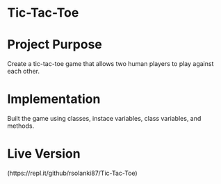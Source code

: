 # Tic-Tac-Toe

<h1>Project Purpose</h1>
<p>Create a tic-tac-toe game that allows two human players to play against each other.</p>

<h1>Implementation</h1>
<p>Built the game using classes, instace variables, class variables, and methods.</p>

<h1>Live Version</h1>
(https://repl.it/github/rsolanki87/Tic-Tac-Toe)
